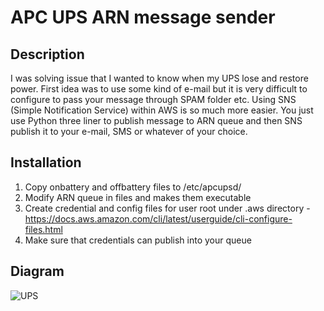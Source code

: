 # APC UPS ARN message sender

## Description

I was solving issue that I wanted to know when my UPS lose and restore power. First idea was to use some kind of e-mail but it is very difficult to configure to pass your message through SPAM folder etc. Using SNS (Simple Notification Service) within AWS is so much more easier. You just use Python three liner to publish message to ARN queue and then SNS publish it to your e-mail, SMS or whatever of your choice.

## Installation
1. Copy onbattery and offbattery files to /etc/apcupsd/
2. Modify ARN queue in files and makes them executable
3. Create credential and config files for user root under .aws directory - https://docs.aws.amazon.com/cli/latest/userguide/cli-configure-files.html
4. Make sure that credentials can publish into your queue

## Diagram
![UPS](https://raw.githubusercontent.com/koss822/misc/master/imgs/ups.png "UPS diagram")
